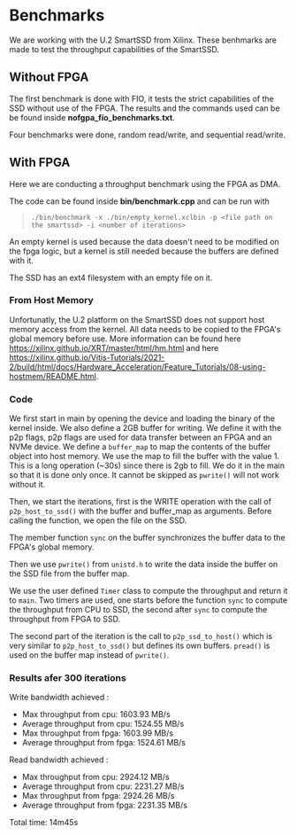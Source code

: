# Benchmarks

We are working with the U.2 SmartSSD from Xilinx. These benhmarks are made to test the throughput capabilities of the SmartSSD.

## Without FPGA

The first benchmark is done with FIO, it tests the strict capabilities of the SSD without use of the FPGA. The results and the commands used can be be found inside **nofgpa_fio_benchmarks.txt**. 

Four benchmarks were done, random read/write, and sequential read/write.

## With FPGA

Here we are conducting a throughput benchmark using the FPGA as DMA.

The code can be found inside **bin/benchmark.cpp** and can be run with 

> `./bin/benchmark -x ./bin/empty_kernel.xclbin -p <file path on the smartssd> -i <number of iterations>`

An empty kernel is used because the data doesn't need to be modified on the fpga logic, but a kernel is still needed because the buffers are defined with it.

The SSD has an ext4 filesystem with an empty file on it.

### From Host Memory

Unfortunatly, the U.2 platform on the SmartSSD does not support host memory access from the kernel. All data needs to be copied to the FPGA's global memory before use. More information can be found here https://xilinx.github.io/XRT/master/html/hm.html and here https://xilinx.github.io/Vitis-Tutorials/2021-2/build/html/docs/Hardware_Acceleration/Feature_Tutorials/08-using-hostmem/README.html.

### Code 

We first start in main by opening the device and loading the binary of the kernel inside. We also define a 2GB buffer for writing. We define it with the p2p flags, p2p flags are used for data transfer between an FPGA and an NVMe device. We define a `buffer_map` to map the contents of the buffer object into host memory. We use the map to fill the buffer with the value 1. This is a long operation (~30s) since there is 2gb to fill. We do it in the main so that it is done only once. It cannot be skipped as `pwrite()` will not work without it.

Then, we start the iterations, first is the WRITE operation with the call of `p2p_host_to_ssd()` with the buffer and buffer_map as arguments. Before calling the function, we open the file on the SSD.

The member function `sync` on the buffer synchronizes the buffer data to the FPGA's global memory. 

Then we use `pwrite()` from `unistd.h` to write the data inside the buffer on the SSD file from the buffer map. 

We use the user defined `Timer` class to compute the throughput and return it to `main`. Two timers are used, one starts before the function `sync` to compute the throughput from CPU to SSD, the second after `sync` to compute the throughput from FPGA to SSD.

The second part of the iteration is the call to `p2p_ssd_to_host()` which is very similar to `p2p_host_to_ssd()` but defines its own buffers. `pread()` is used on the buffer map instead of `pwrite()`.

### Results afer 300 iterations

Write bandwidth achieved :
- Max throughput from cpu: 1603.93 MB/s
- Average throughput from cpu: 1524.55 MB/s
- Max throughput from fpga: 1603.99 MB/s
- Average throughput from fpga: 1524.61 MB/s

Read bandwidth achieved :
- Max throughput from cpu: 2924.12 MB/s
- Average throughput from cpu: 2231.27 MB/s
- Max throughput from fpga: 2924.26 MB/s
- Average throughput from fpga: 2231.35 MB/s

Total time: 14m45s
